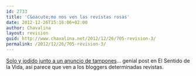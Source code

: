 ```yaml
---
id: 2733
title: 'C&oacute;mo nos ven las revistas rosas'
date: 2012-12-26T15:16:06+02:00
author: Chavalina
layout: revision
guid: http://www.chavalina.net/2012/12/26/705-revision-3/
permalink: /2012/12/26/705-revision-3/
---
```

<a href="http://www.elsentidodelavida.net/node/331" target="_blank">Solo y jodido junto a un anuncio de tampones</a>&#8230; genial post en El Sentido de la Vida, as&iacute; parece que ven a los bloggers determinadas revistas.
